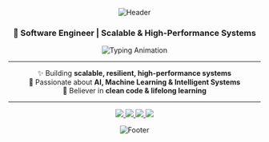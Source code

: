 <div align="center">

![Header](https://capsule-render.vercel.app/api?type=waving&color=0:5C4033,100:C0A060&height=200&section=header&text=Nurettin%20Çoban&fontSize=40&fontColor=fff&animation=fadeIn&fontAlignY=35)

<h3>🚀 Software Engineer | Scalable & High-Performance Systems</h3>

<img src="https://readme-typing-svg.herokuapp.com?font=Fira+Code&size=20&pause=1000&color=C0A060&center=true&vCenter=true&width=600&lines=Crafting+robust+software;Artificial+Intelligence;Clean+Architecture+%7C+High+Performance" alt="Typing Animation" />

---

✨ Building **scalable, resilient, high-performance systems**  
🤖 Passionate about **AI, Machine Learning & Intelligent Systems**  
🧠 Believer in **clean code & lifelong learning**  

---

<a href="https://www.linkedin.com/in/nurettincoban/">
  <img src="https://img.shields.io/badge/LinkedIn-0077B5?style=for-the-badge&logo=linkedin&logoColor=white" />
</a>
<a href="mailto:cobannurettin@gmail.com">
  <img src="https://img.shields.io/badge/Email-D14836?style=for-the-badge&logo=gmail&logoColor=white" />
</a>
<a href="https://x.com/thenurettin">
  <img src="https://img.shields.io/badge/X%20(Twitter)-000000?style=for-the-badge&logo=twitter&logoColor=white" />
</a>
<a href="https://medium.com/@nurettinc">
  <img src="https://img.shields.io/badge/Medium-12100E?style=for-the-badge&logo=medium&logoColor=white" />
</a>

![Footer](https://capsule-render.vercel.app/api?type=waving&color=0:C0A060,100:5C4033&height=120&section=footer)

</div>
